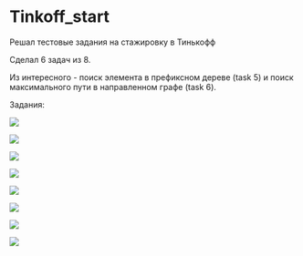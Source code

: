 # Tinkoff_start

Решал тестовые задания на стажировку в Тинькофф

Сделал 6 задач из 8.

Из интересного - поиск элемента в префиксном дереве (task 5) и поиск максимального пути в направленном графе (task 6).

Задания:

![](images/Task1.png)

![](images/Task2.png)

![](images/Task3.png)

![](images/Task4.png)

![](images/Task5.png)

![](images/Task6.png)

![](images/Task7.png)

![](images/Task8.png)
